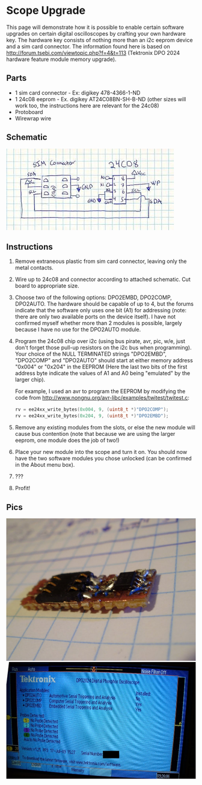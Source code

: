 ---
---

# Scope Upgrade

This page will demonstrate how it is possible to enable certain software upgrades on certain digital oscilloscopes by crafting your own hardware key. The hardware key consists of nothing more than an i2c eeprom device and a sim card connector. The information found here is based on http://forum.tsebi.com/viewtopic.php?f=4&t=113 (Tektronix DPO 2024 hardware feature module memory upgrade).

## Parts

- 1 sim card connector - Ex: digikey 478-4366-1-ND
- 1 24c08 eeprom - Ex. digikey AT24C08BN-SH-B-ND (other sizes will work too, the instructions here are relevant for the 24c08)
- Protoboard
- Wirewrap wire

## Schematic

![Schematic](/images/scope_upgrade_schematic.jpg)

## Instructions

1. Remove extraneous plastic from sim card connector, leaving only the metal contacts.
2. Wire up to 24c08 and connector according to attached schematic. Cut board to appropriate size. 
3. Choose two of the following options: DPO2EMBD, DPO2COMP, DPO2AUTO. The hardware should be capable of up to 4, but the forums indicate that the software only uses one bit (A1) for addressing (note: there are only two available ports on the device itself). I have not confirmed myself whether more than 2 modules is possible, largely because I have no use for the DPO2AUTO module.
4. Program the 24c08 chip over i2c (using bus pirate, avr, pic, w/e, just don't forget those pull-up resistors on the i2c bus when programming). Your choice of the NULL TERMINATED strings "DPO2EMBD", "DPO2COMP" and "DPO2AUTO" should start at either memory address "0x004" or "0x204" in the EEPROM (Here the last two bits of the first address byte indicate the values of A1 and A0 being "emulated" by the larger chip).

   For example, I used an avr to program the EEPROM by modifying the code from http://www.nongnu.org/avr-libc/examples/twitest/twitest.c:

   ```c
   rv = ee24xx_write_bytes(0x004, 9, (uint8_t *)"DPO2COMP");
   rv = ee24xx_write_bytes(0x204, 9, (uint8_t *)"DPO2EMBD");
   ```

5. Remove any existing modules from the slots, or else the new module will cause bus contention (note that because we are using the larger eeprom, one module does the job of two!)
6. Place your new module into the scope and turn it on. You should now have the two software modules you chose unlocked (can be confirmed in the About menu box).
7. ???
8. Profit!

## Pics

![Board](/images/scope_upgrade_board.jpg)
![ScreenShot](/images/scope_upgrade_screenshot.jpg)

